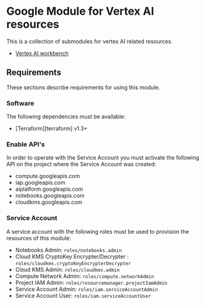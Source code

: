# Google Module for Vertex AI resources

This is a collection of submodules for vertex AI related resources.

- [Vertex AI workbench](./modules/workbench/)

## Requirements

These sections describe requirements for using this module.

### Software

The following dependencies must be available:

- [Terraform][terraform] v1.3+

### Enable API's
In order to operate with the Service Account you must activate the following API on the project where the Service Account was created:

- compute.googleapis.com
- iap.googleapis.com
- aiplatform.googleapis.com
- notebooks.googleapis.com
- cloudkms.googleapis.com

### Service Account

A service account with the following roles must be used to provision the resources of this module:

- Notebooks Admin: `roles/notebooks.admin`
- Cloud KMS CryptoKey Encrypter/Decrypter : `roles/cloudkms.cryptoKeyEncrypterDecrypter`
- Cloud KMS Admin: `roles/cloudkms.admin`
- Compute Network Admin: `roles/compute.networkAdmin`
- Project IAM Admin: `roles/resourcemanager.projectIamAdmin`
- Service Account Admin: `roles/iam.serviceAccountAdmin`
- Service Account User: `roles/iam.serviceAccountUser`
